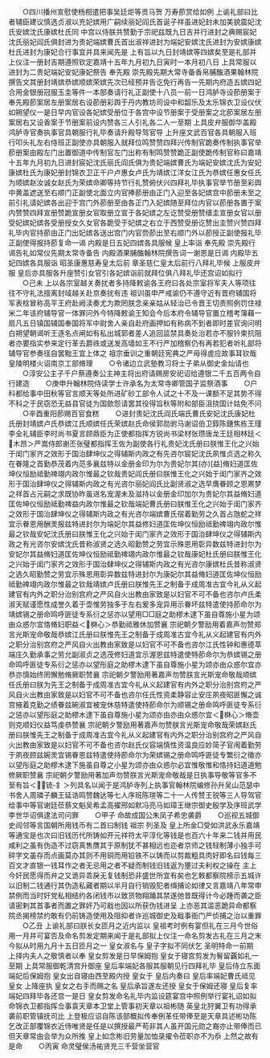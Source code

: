 <!-- { "loadSidebar": true } -->
　　○四川播州宣慰使杨相遣把事吴廷炬等贡马贺  万寿莭赏给如例  上谕礼部曰比者辅臣建议慎选贞淑以充妃嫔用广嗣续丽妃阎氏首诞子祥虽进妃封未加美貌震妃沈氏安嫔沈氏康嫔杜氏同  中宫以侍朕共赞勤于宗祀兹既九日吉并行进封之典赐宸妃沈氏丽妃阎氏俱封进为贵妃端嫔曹氏首出淑祥进封为端妃安嫔沈氏进封为安嫔康嫔杜氏进封为康妃合行事宜并具来闻先是  上有旨以九日封靖嫔等四嫔矣至是礼部并上仪注一册封吉期遵照钦定嘉靖十五年九月初九日寅时一本月初八日  上具常服以进封为二贵妃端妃安妃康妃祭告  奉先殿  崇先殿先期大常寺备香帛脯醢酒果翰林院撰告文其册封靖嫔恭嫔顺嫔荣嫔先次已经预并告讫免行再告一先期内府造五嫔四妃合用金银册冠服玉圭等件一本部奏请行礼正副使十八员一前一日鸿胪寺设莭册案于  奉先殿莭案居左册案居右设莭册彩舆于丹内教坊司设中和韶乐及太乐锦衣卫设仪伏如朔望仪一是日早内官设各妃嫔受册位于各宫中设节册案于受册案之北莭案居左册案居右又设香案于节册案前设内赞各三人引礼各二人一至期  上具皮弁服御华盖殿鸿胪寺官奏执事官具朝服行礼毕奏请升殿导驾官导  上升座文武百官各具朝服入班行叩头礼左右侍班正副使亦具朝服入就拜位鸣赞赞四拜兴传制官跪奏传制执事官举莭册案由殿左门出置御道中传制官左门出称有制鸣赞赞跪正副使跪传制官称曰嘉靖十五年九月初九日进封宸妃沈氏丽氏阎氏俱为贵妃端嫔曹氏为端妃安嫔沈氏为安妃康嫔杜氏为康妃册封锦衣卫正千户卢惠女卢氏为靖嫔江洋女江氏为恭嫔任惠女任氏为顺嫔赵汝诚女赵氏为荣嫔命卿等持节行礼赞俯伏兴四拜礼毕执事官举节册至彩舆中黄盖遮送至右顺门正副使北面立内官捧莭册由正门入迎至各妃嫔宫中莭册未至之前引礼请妃嫔各出迎于宫门外莭册至由各正门入妃嫔随至拜位内官以莭册各置于案内赞赞四拜宣册赞跪宣册女官取册立宣于各妃嫔之左讫赞受册赞缙圭宣册女官以册受妃嫔妃嫔各受册授女久女官各跪受于妃嫔之右立于西赞受册讫赞出圭赞兴赞四拜礼毕内官持莭由正门出妃嫔各送出宫门内官赍莭出至右顺门外以莭授正副使报礼毕正副使得报持莭复命一谒  内殿是日五妃四嫔各具服候  皇上率诣  奉先殿  崇先殿行谒告礼如常仪先期太常寺备告  内殿酒果脯醢翰林院撰告词一谢恩是日谒  内殿毕五妃四嫔各具服诣  昭圣康惠慈寿皇太后前  章圣慈仁皇太后前行八拜礼毕候  上服皮弁服  皇后亦具服各升座赞引女官引各妃嫔诣前就拜位俱八拜礼毕还宫诏如拟行
　　○己未  上以各宗室越关奏扰者多持降敕谕各王府曰各处宗室将军夫人等项往往不守礼法擅离封域越关赴京奏扰有违  祖训虽申严戒谕仍不遵守近有晋府辅国将军表梒冒称高平王府赴阙渎奏尤为欺罔朕念亲亲姑从轻治已令晋王切责照例罚住禄米二年该府辅导官一体罪问外今特降敕谕王知会今后本府令辅导官置立稽考簿藉一扇凡五日镇国辅国奉国将军中尉舍人亲自赴府画押如有称病不到者即时差官询问明白朔望朝谒听王逐名点闸如有私出城郭者差人追回监禁具奏处治若亦不服钤束抗阻者亦要指实参来定行革去爵祑或送发高墙如王不行严加稽察仍有再若犯者听礼部将辅导官参奏径自罢黜王宜上体之  祖宗垂训之重朝廷宪典之严毋得虗应故事耳钦哉  皇陵明楼火诏南京工部脩理
　　○令诸边立武塾教习将士子弟从御史金灿请也
　　○淳安公主子千户蔡遵奏公主神主将出府请赐房安祀诏给遵银二千五百两令自行建造
　　○庚申升翰林院侍读学士许承名为太常寺卿管国子监祭酒事
　　○户科都给事中田秋等官言顺天等处所进矿砂工部令人试之十不及一课额不足其势不得不科之于民窃恐无益县官徒为国歛怨请罢其役得旨秋等附和部臣沮挠国计姑免不问
　　○辛酉重阳莭赐百官食糕
　　○进封贵妃沈氏阎氏端氏曹氏安妃沈氏康妃杜氏册封靖嫔卢氏恭嫔江氏顺嫔任氏荣嫔赵氏命侯郭勋驸马谢诏伯卫錞陈鏸焦栋王瑾李全礼辅臣李时尚书夏言顾鼎臣为正使都指挥方锐尚书梁材张瓒唐龙王廷相林廷＜木昂＞严嵩侍郎谢丕张璧都指挥王佐为副使各行礼贵妃沈氏册曰朕惟王化之兴始于闺门家齐之效形于国治肆坤仪之得辅斯内政之有先咨尔宸妃沈氏夙惟贞选之称久在眷隆之首勤恭茂着内范多襄兹特以金册金印为尔为贵妃尔其(亦)[益]脩妇道匡佐坤仪恒励祗勤禆翊内政尔惟最之钦哉贵妃阎氏册曰朕惟王化之兴始于闺门家齐之效形于国治肆坤仪之得辅斯内政之有光咨尔丽妃阎氏比副贤淑之选早膺眷顾之恩罴梦之祥首占元嗣之求既协昨虽进名宠渥未及滋持以金册金印加尔为贵妃尔其益脩妇道匡佐坤仪恒励祗勤禆益内政尔惟最之钦哉端妃曹氏册曰朕惟王化之兴始于闺门家齐之效形于国治肆坤仪之得辅斯内政之有光咨尔端嫔曹氏宿着勤劳之久首占虺蛇之祥宜示眷恩用酬羙报兹特进封尔为端妃尔其益修妇道匡佐坤仪恒励祗勤禆翊内政尔惟最之钦哉安妃沈氏册曰朕惟王化之兴始于闺门家齐之效形于国治肆坤仪之得辅斯内政之有光咨尔安嫔沈氏昔称淑贤之选久昭勤赞之劳宜示殊恩用彰异数兹特进封尔为安妃尔其益脩妇道匡佐坤仪恒励祗勤禆翊内政尔惟最之钦哉康妃杜氏册曰朕惟王化之兴始于闺门家齐之效形于国治肆坤仪之得辅斯内政之有光咨尔康嫔杜氏昔称淑贤之选久昭勤赞之劳宜示殊恩用彰异数兹特进封尔为康妃尔其益脩妇道匡佐坤仪恒励祗勤禆翊内政尔惟最之钦哉靖嫔卢氏册曰朕惟先王之制备于成周准古宜今礼从义起建官有内外之职分治别宫府之严风自火出教由家致是以妇官不可不备也咨尔卢氏柔淑天赋谨愿性成誉久着于壶惟劳独多于左右爰多宠异用示眷坏兹特遣使持莭命尔为靖嫔锡之册命鸣呼匪徒专系衍之惩亦以望用□□庭之助樛木逮下虽自尊施小星为颂由众惑尔宜恪脩妇职益＜棥心＞恭勤祗雅休加赞襄  宗祀朝夕警励用着嘉声勿赞郑言光斯宠命敬哉恭嫔江氏册曰朕惟先王之制备于成周准古宜今礼从义起建官有内外之职分治别宫府之严风自火出教由家致是以妇官不可不备也咨尔江氏性钟和惠德萃端庄久勤承事之劳允副淑贞之选茂修妇道宜示渥恩兹特遣使特莭命尔为恭嫔锡之册命鸣呼匪徒专系衍之惩亦以望彤庭之助樛木逮下虽自尊施小星为颂亦由众惑尔宜亦恭亦慎始终罔懈勉脩厥职赞襄  宗祀朝夕警励用著嘉声勿赞朕言光斯宠命敬哉顺嫔任氏册曰朕为先王之制备于成周准古宜今礼从义起建官有内外之职分治别宫府之严风自火出教由家致是以妇官不可不备也咨尔任氏性资柔静容止安庄夙夜昭匪懈之诚宫掖着克勤之绩眷兹碗淑宜被宠休慈特遣使持莭命尔为顺锡之册命鸣呼匪徒专系衍之惩亦以望彤庭之助樛木逮下虽自尊施小星为颂亦由亦由众惑尔宜＜棥心＞脩壶则克顺妇仪益笃虔恭赞襄  宗祀朝夕警励用著嘉声勿赞朕言光斯宠命敬哉荣嫔赵氏册曰朕惟先王之制备于成周准古宜今礼从义起建官有内外之职分治别宫府之严风自火出教由家致是以妇官不可不备也咨尔赵氏仪容端慎性资温良应妙简子官闱着勤劳于夙夜顾兹婉羙宜锡眷恩兹特遣使持莭命尔为荣嫔锡之册命鸣呼匪徒专繁衍之徵亦以望彤庭之助樛木逮下施虽自尊之小星为颂亦由众惑尔必宜惟敬惟和恪持妇道道勉修厥职赞襄  宗祀朝夕警励用著加声勿赞朕言光斯宠命敬哉是日执事导敬等官多不至有旨＜锍-釒＞列具名以闻于是鸿胪寺列上执事官翰林院编修孙升吴山范瑟中书舍人周璘子麟王延诰鸣赞魏达等七人序班陈瑄等二十一人传赞王锐等三人导驾官给事中等官谢廷莅蔡文魁吴希孟高擢邢如默冯亮马如璋王继宗御史殷学及序班武学李世华诏俱逮法司问罪
　　○甲子  命故成国公朱凤子希忠袭爵
　　○巡视五城御史阎邻等言国朝所用钱币有二首曰制钱  祖宗  列圣及  皇上所金□受如洪武永乐嘉靖等通宝是也次曰旧钱历代所铸如开元祥符太平淳化等钱是也百六十年来二钱并用民咸利之虽有伪造不过窃真售赝其于原制犹不甚相远也迩者京师之钱轻制薄小独手可碎字文虽存而点画莫办其则不用铜而用铅铁不以铸而以剪裁粗具肉好即名曰钱每三百文才直银一钱耳作之者无忌用之者不疑而制钱旧钱返为壅过夫利权之操在  主上今奸民愿得而弁之又诡异乖戾无复钱制恐非盛世所宜有矣也乞敕都察院榜示五城许以旧制二钱通行其伪造私藏者期以半月自行销毁犯者缉捕论如律又言嘉靖八年常申禁例而当时奸党私相结约各闭钱市以致货物翔踊其禁遂弛昔既得计今必踵而袭之臣请密剌其首事者而置之罪奸乃可戢也因以所获伪钱进呈  上亦恶其滥恶跪异命都察院丞揭榜禁约敢有仍前铸造使用及阻抑者许巡城御史及戢事衙门严侦捕之治以重罪
　　○乙丑  上谕礼部曰朕长女匝月之近内监以  皇祖考时例有宴但礼在三月今世俗用一月并可宴否及命名剪发定期来闻于是礼部拟上仪注一命名剪发古礼在三月之末今拟从时用九月十五日匝月之一  皇女淑名与  皇子字拟不同伏乞  圣明特命一前期  上择内夫人之敬慎者以奉  皇女剪发是日早保姆抱  皇女于寝宫剪发为鬌留覊如礼一至期  上具常服御乾清宫升御座  皇后率端妃各服其服朝见行四拜礼毕  皇后侍立东面端妃后保姆抱  皇女出自寝由西至殿内授  皇女于  皇后内奏曰  皇后率端妃曹氏祗见  皇女  上降座执  皇女之右手而赐之名  皇后承旨遂左还授  皇女于保姆还寝  皇后复率端妃四拜毕各还宫一是日  皇女剪发命名礼毕内监设筵宴宫中照例举行宴礼诏如拟  命锦衣卫都指挥佥事袁天章本卫堂上管事初天章以祖彬随  英皇北狩翼卫有功得承袭前职管镇抚司比  上登极应诏自陈该部概拟传奉例革任带俸至是天章具述彬功陈乞改正部覆锦衣近侍唯贤是任是以撰授最严苟非其人虽开国元勋之裔亦止带俸而已但天章常由会举为众所推  皇上如念彬旧劳量加恤录擢令莅职亦不为忝  上然之故有是命
　　○丙寅  命灵璧侯汤祐贤充三千营坐营官
